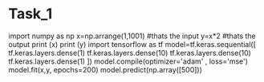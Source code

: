 # Task_1
import numpy as np
x=np.arrange(1,1001) #thats the input
y=x*2 #thats the output 
print (x)
print (y)
import tensorflow as tf
model=tf.keras.sequential([
      tf.keras.layers.dense(1)
      tf.keras.layers.dense(10)
      tf.keras.layers.dense(10)
      tf.keras.layers.dense(1) ])
model.compile(optimizer='adam' , loss='mse')
model.fit(x,y, epochs=200)
model.predict(np.array([500]))

